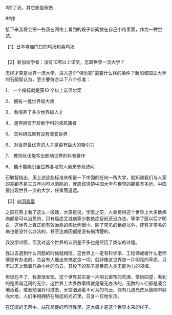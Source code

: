 #除了死，其它都是擦伤

##序

接下来我将会把一些我在网络上看到的段子新闻放在自己小结里面，作为一种尝试。

【1】日本寺庙门口的鸡汤和毒鸡汤

<div>
<img style="max-width:100%;overflow:hidden;" src="http://samsongdi.com/images/Japanese001.jpeg" alt="">
</div>
<div>
<img style="max-width:100%;overflow:hidden;" src="http://samsongdi.com/images/Japanese002.jpeg" alt="">
</div>


【2】新加坡学者：没有10项以上诺奖，怎算世界一流大学？


怎样才算是世界一流大学，进入这个"俱乐部"需要什么样的条件？新加坡国立大学的石毓智认为，至少要符合以下八个标准：

1、 一个指标就是获10 个以上诺贝尔奖

2、 拥有一批世界级大师

3、 看培养了多少世界级人才

4、 是否拥有开辟新学科的领风骚者

5、 其科研成果有没有改变世界

6、 对世界最优秀的人才是否有巨大的吸引力

7、 教师队伍能写出影响世界的科普著作

8、 能不能吸引全世界各地的人前来参观访问

石毓智指出，用上述这些标准来衡量一下中国的任何一所大学，就知道我们与人家的差距不是三五年内可以消除的，就应该清楚中国大学与世界的距离有多远。中国要出现世界一流的大学，任重而道远。

【3】[@河森堡](https://weibo.com/u/5992829552?refer_flag=0000015010_&from=feed&loc=nickname)

之前在网上看了这么一段话，大意是说，学医之前，人会觉得这个世界上大多数疾病都是可以治愈的，只有癌症艾滋病等少数绝症目前还没办法，等学了医以后才明白，这世界上真正能有效治愈的病比例很小，除了常见的绝症以外，还有非常多的病也是没什么办法的，甚至连病因都是没有搞清楚的。

我没学过医，但我对这个世界的认识差不多也是经历了类似的过程。

我过去遇到什么问题的时候就相信，这世界上一定有科学家、工程师或者什么老师傅是有办法的，总会有人能出来搞定这一切，就好像这世界是一片明亮的草原，只不过天上飘着几朵小片的乌云，其投下的影子是目前人类无能为力的领域。

但现在不了，我渐渐发现，这个世界其实是一片阴云密布的荒滩，举目四望，看到的是黑暗辽阔的无奈，这世界上大多数事情就是毫无办法的，无数的人们都是凑合地活着，或者勉强对付过去，天空汹涌着不可为的乌云，偶有几道光芒从缝隙中射向大地，人们争相拥挤在局促的光芒里，日复一日地生活。

在辽阔的无奈中，站在局促的可行性里，这大概才是这个世界本来的样子。
